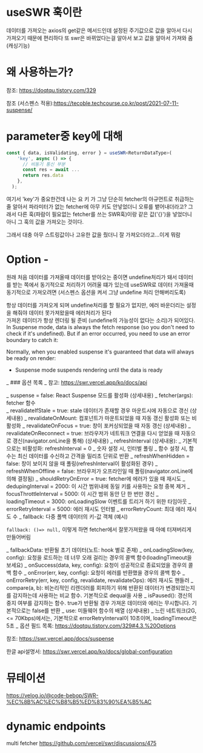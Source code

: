 # useSWR 훅이란

데이터를 가져오는 axios의 get같은 메서드인데 설정된 주기값으로 값을 알아서
다시 가져오기 때문에 편리하다
또 swr은 바뀌었다는걸 알아서 보고 값을 알아서 가져와 줌(캐싱기능)

# 왜 사용하는가?

참조: https://doqtqu.tistory.com/329

참조 (서스펜스 적용):https://tecoble.techcourse.co.kr/post/2021-07-11-suspense/

# parameter중 key에 대해

```ts
const { data, isValidating, error } = useSWR<ReturnDataType>(
    'key', async () => {
      // 비동기 통신 부분
      const res = await ...
      return res.data
    },
  );
```

여기서 'key'가 중요한건데 나는 요 키 가 그냥 단순히 fetcher의 아규먼트로 취급하는 줄
알아서 파라미터가 없는 fetcher에 아무 키도 안넣었더니 오류를 뱉어내더라고? 그래서 다른 훅(파람이 필요없는 fetcher를 쓰는 SWR훅)이랑 같은 값('{}')을 넣었더니 아니 그 훅의 값을 가져오는 것이다.

그래서 대충 아무 스트링값이나 고유한 값을 줬더니 잘 가져오더라고...이게 뭐람

# Option -

원래 처음 데이터를 가져올때 데이터를 받아오는 중이면 undefine처리가 돼서 데이터를 받는 쪽에서 동기적으로 처리하기
어려울 떄가 있는데 useSWR로 데이터 가져올때 동기적으로 가져오려면 (서스펜스 옵션을 켜서 그냥 undefine 처리 안해버리도록)

항상 데이터를 가져오게 되며 undefine처리를 할 필요가 없지만, 에러 바운더리는 설정을 해줘야 데이터 못가져왔을때 에러처리가 된다  
가져온 데이터가 항상 렌더링 될 준비 (undefine의 가능성이 없다는 소리)가 되어있다.
In Suspense mode, data is always the fetch response (so you don't need to check if it's undefined). But if an error occurred, you need to use an error boundary to catch it:

Normally, when you enabled suspense it's guaranteed that data will always be ready on render:

- Suspense mode suspends rendering until the data is ready

_ ### 옵션 목록
_ 참고: https://swr.vercel.app/ko/docs/api

_ suspense = false: React Suspense 모드를 활성화 (상세내용)
_ fetcher(args): fetcher 함수  
_ revalidateIfStale = true: stale 데이터가 존재할 경우 마운트시에 자동으로 갱신 (상세내용)
_ revalidateOnMount: 컴포넌트가 마운트되었을 때 자동 갱신 활성화 또는 비활성화
_ revalidateOnFocus = true: 창이 포커싱되었을 때 자동 갱신 (상세내용)
_ revalidateOnReconnect = true: 브라우저가 네트워크 연결을 다시 얻었을 때 자동으로 갱신(navigator.onLine을 통해) (상세내용)
_ refreshInterval (상세내용):
_ 기본적으로는 비활성화: refreshInterval = 0
_ 숫자 설정 시, 인터벌 폴링
_ 함수 설정 시, 함수는 최신 데이터를 수신하고 간격을 밀리초 단위로 반환
_ refreshWhenHidden = false: 창이 보이지 않을 때 폴링(refreshInterval이 활성화된 경우)
_ refreshWhenOffline = false: 브라우저가 오프라인일 때 폴링(navigator.onLine에 의해 결정됨)
_ shouldRetryOnError = true: fetcher에 에러가 있을 때 재시도
_ dedupingInterval = 2000: 이 시간 범위내에 동일 키를 사용하는 요청 중복 제거
_ focusThrottleInterval = 5000: 이 시간 범위 동안 단 한 번만 갱신
_ loadingTimeout = 3000: onLoadingSlow 이벤트를 트리거 하기 위한 타임아웃
_ errorRetryInterval = 5000: 에러 재시도 인터벌
_ errorRetryCount: 최대 에러 재시도 수
\_ fallback: 다중 폴백 데이터의 키-값 객체 (예시)

`fallback: ()=> null,`
이렇게 하면 fetcher에서 잘못가져왔을 때 아예 터져버리게 만들어버림

_ fallbackData: 반환될 초기 데이터(노트: hook 별로 존재)
_ onLoadingSlow(key, config): 요청을 로드하는 데 너무 오래 걸리는 경우의 콜백 함수(loadingTimeout을 보세요)
_ onSuccess(data, key, config): 요청이 성공적으로 종료되었을 경우의 콜백 함수
_ onError(err, key, config): 요청이 에러를 반환했을 경우의 콜백 함수
_ onErrorRetry(err, key, config, revalidate, revalidateOps): 에러 재시도 핸들러
_ compare(a, b): 비논리적인 리렌더러를 회피하기 위해 반환된 데이터가 변경되었는지를 감지하는데 사용하는 비교 함수. 기본적으로 dequal을 사용
_ isPaused(): 갱신의 중지 여부를 감지하는 함수. true가 반환될 경우 가져온 데이터와 에러는 무시합니다. 기본적으로는 false를 반환
_ use: 미들웨어 함수의 배열 (상세내용)
_ 느린 네트워크(2G, <= 70Kbps)에서는, 기본적으로 errorRetryInterval이 10초이며, loadingTimeout은 5초
_ 옵션 필드 목록: https://doqtqu.tistory.com/329#4.3.%20Options

참조: https://swr.vercel.app/docs/suspense

한글 api설명서: https://swr.vercel.app/ko/docs/global-configuration

# 뮤테이션

https://velog.io/@code-bebop/SWR-%EC%8B%AC%EC%B8%B5%ED%83%90%EA%B5%AC

# dynamic endpoints

multi fetcher
https://github.com/vercel/swr/discussions/475
